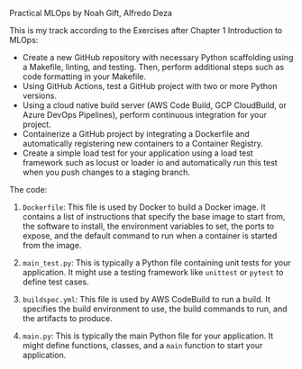 Practical MLOps by Noah Gift, Alfredo Deza

This is my track according to the Exercises after Chapter 1 Introduction to MLOps:
- Create a new GitHub repository with necessary Python scaffolding using a Makefile, linting, and testing. Then, perform additional steps such as code formatting in your Makefile.
- Using GitHub Actions, test a GitHub project with two or more Python versions.
- Using a cloud native build server (AWS Code Build, GCP CloudBuild, or Azure DevOps Pipelines), perform continuous integration for your project.
- Containerize a GitHub project by integrating a Dockerfile and automatically registering new containers to a Container Registry.
- Create a simple load test for your application using a load test framework such as locust or loader io and automatically run this test when you push changes to a staging branch.

The code:

1. `Dockerfile`: This file is used by Docker to build a Docker image. It contains a list of instructions that specify the base image to start from, the software to install, the environment variables to set, the ports to expose, and the default command to run when a container is started from the image.

2. `main_test.py`: This is typically a Python file containing unit tests for your application. It might use a testing framework like `unittest` or `pytest` to define test cases.

3. `buildspec.yml`: This file is used by AWS CodeBuild to run a build. It specifies the build environment to use, the build commands to run, and the artifacts to produce.

4. `main.py`: This is typically the main Python file for your application. It might define functions, classes, and a `main` function to start your application.
